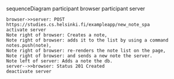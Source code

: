 sequenceDiagram
    participant browser
    participant server
    
    browser->>server: POST https://studies.cs.helsinki.fi/exampleapp/new_note_spa
    activate server
    Note right of browser: Creates a note,
    Note right of browser: adds it to the list by using a command notes.push(note),
    Note right of browser: re-renders the note list on the page,
    Note right of browser: and sends a new note the server.
    Note left of server: Adds a note the db.
    server-->>browser: Status 201 Created
    deactivate server
